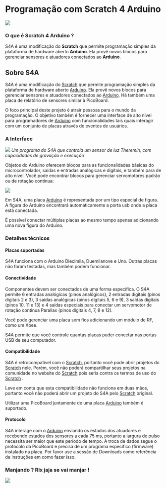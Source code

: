 # Programação com Scratch 4 Arduino

![](https://images.squarespace-cdn.com/content/56d92cc060b5e9db654d0535/1482430037458-A55285AOKRVAF30PEXNA/S4P+Or+Shoval?content-type=image%2Fgif)



### O que é Scratch 4 Arduino ? 

 S4A é uma modificação do **Scratch** que permite programação simples da plataforma de hardware aberto **Arduino**. Ela provê novos blocos para gerenciar sensores e atuadores conectados ao **Arduino**.

## Sobre S4A

S4A é uma modificação do [Scratch](http://scratch.mit.edu) que permite programação simples da plataforma de hardware aberto [Arduino](http://arduino.cc). Ela provê novos blocos para gerenciar sensores e atuadores conectados ao [Arduino](http://arduino.cc). Há também uma placa de relatório de sensores similar à PicoBoard.

O foco principal deste projeto é atrair pessoas para o mundo da programação. O objetivo também é fornecer uma interface de alto nível para programadores de [Arduino](http://arduino.cc) com funcionalidades tais quais interagir com um conjunto de placas através de eventos de usuários.

### A Interface

 ![](http://s4a.cat/img/shot01.png) _Um programa do S4A que controla um sensor de luz Theremin, com capacidades de gravação e execução_

Objetos do Arduino oferecem blocos para as funcionalidades básicas do microcontrolador, saídas e entradas analógicas e digitais, e também para de alto nível. Você pode encontrar blocos para gerenciar servomotores padrão ou de rotação contínua:

![](http://s4a.cat/img/blocks.png)

Em S4A, uma placa [Arduino](http://arduino.cc) é representada por um tipo especial de figura. A figura do Arduino encontrará automaticamente a porta usb onde a placa está conectada.

É possível conectar múltiplas placas ao mesmo tempo apenas adicionando uma nova figura do Arduino.

### Detalhes técnicos

#### Placas suportadas

S4A funciona com o Arduino Diecimila, Duemilanove e Uno. Outras placas não foram testadas, mas também podem funcionar.

#### Conectividade

Componentes devem ser conectados de uma forma específica. O S4A permite 6 entradas analógicas \(pinos analógicos\), 2 entradas digitais \(pinos digitais 2 e 3\), 3 saídas analógicas \(pinos digitais 5, 6 e 9\), 3 saídas digitais \(pinos 10, 11 e 13\) e 4 saídas especiais para conectar um servomotor de rotação contínua Parallax \(pinos digitais 4, 7, 8 e 12\).

Você pode gerenciar uma placa sem fios adicionando um módulo de RF, como um Xbee.

S4A permite que você controle quantas placas puder conectar nas portas USB de seu computador.

#### Compatibilidade

S4A é retrocompatível com o [Scratch](http://scratch.mit.edu), portanto você pode abrir projetos do [Scratch](http://scratch.mit.edu) nele. Porém, você não poderá compartilhar seus projetos na comunidade no website do [Scratch](http://scratch.mit.edu) pois seria contra os termos de uso do [Scratch](http://scratch.mit.edu) .

Leve em conta que esta compatibilidade não funciona em duas mãos, portanto você não poderá abrir um projeto do S4A pelo [Scratch](http://scratch.mit.edu) original.

Utilizar uma PicoBoard juntamente de uma placa [Arduino](http://arduino.cc) também é suportado.

#### Protocolo

S4A interage com o [Arduino](http://arduino.cc) enviando os estados dos atuadores e recebendo estados dos sensores a cada 75 ms, portanto a largura de pulso necessita ser maior que este período de tempo. A troca de dados segue o protocolo da PicoBoard e precisa de um programa específico \(firmware\) instalado na placa. Por favor use a sessão de Downloads como referência de instruções em como fazer isso.

### Manjando ? Rlx jaja se vai manjar !

![](https://hackster.imgix.net/uploads/attachments/324112/yagajfz_ipb4OShnPf.gif?auto=compress&gifq=35&w=600&h=450&fit=min)







